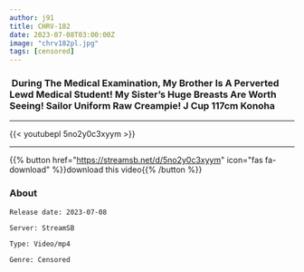 ```yaml
---
author: j91
title: CHRV-182
date: 2023-07-08T03:00:00Z
image: "chrv182pl.jpg"
tags: [censored]
---
```


###  During The Medical Examination, My Brother Is A Perverted Lewd Medical Student! My Sister’s Huge Breasts Are Worth Seeing! Sailor Uniform Raw Creampie! J Cup 117cm Konoha
___

{{< youtubepl 5no2y0c3xyym >}}
___

{{% button href="https://streamsb.net/d/5no2y0c3xyym" icon="fas fa-download" %}}download this video{{% /button %}}
### About

`Release date: 2023-07-08`

`Server: StreamSB`

`Type: Video/mp4`

`Genre:	Censored`